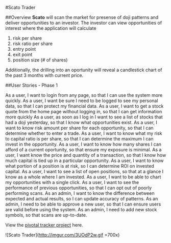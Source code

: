 #Scato Trader

##Overview
**Scato** will scan the market for presense of doji patterns and deliver opportunities to an investor.  The investor can view opportunities of interest where the application will calculate

1. risk per share
2. risk ratio per share
3. entry point
4. exit point
5. position size (# of shares)

Additionally, the drilling into an oportunity will reveal a candlestick chart of the past 3 months with current price.

##User Stories - Phase 1

As a user, I want to login from any page, so that I can use the system more quickly.
As a user, I want be sure I need to be logged to see my personal data, so that I can protect my financial data.
As a user, I want to get a stock quote from the home page without logging in, so that I can get information more quickly
As a user, as soon as I log in I want to see a list of stocks that had a doji yesterday, so that I know what opportunities exist.
As a user, I want to know  risk amount per share for each opportunity, so that I can determine whether to enter a trade.
As a user, I want to know what my risk to capital ratio is per share, so that I can determine the maximum I can invest in the opportunity.
As a user, I want to know how many shares I can afford of a current oportunity, so that ensure my exposure is minimal.
As a user, I want know the price and quantity of a transaction, so that I know how much capital is tied up in a particular opportunity.
As a user, I want to know what portion of a position is at risk, so I can determine ROI on invested capital.
As a user, I want to see a list of open positions, so that at a glance I know as a whole where I am invested.
As a user, I want to be able to chart my opportunities with a single click.
As a user, I want to see the performance of previous opportunities, so that I can opt out of poorly performing scans.
As an admin, I want to know the difference between expected and actual results, so I can update accuracy of patterns.
As an admin, I need to be able to approve a new user, so that I can ensure users are valid before using the system.
As an admin, I need to add new stock symbols, so that scans are up-to-date.

View the [pivotal tracker project](https://www.pivotaltracker.com/s/projects/1047160) here.

![Scato Trader](http://imgur.com/3UOdP2w.gif =700x)
